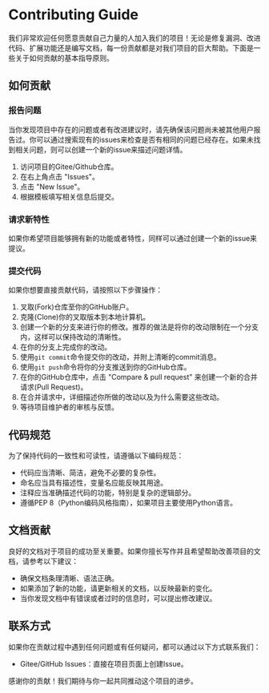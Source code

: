 # Contributing Guide

我们非常欢迎任何愿意贡献自己力量的人加入我们的项目！无论是修复漏洞、改进代码、扩展功能还是编写文档，每一份贡献都是对我们项目的巨大帮助。下面是一些关于如何贡献的基本指导原则。

## 如何贡献

### 报告问题

当你发现项目中存在的问题或者有改进建议时，请先确保该问题尚未被其他用户报告过。你可以通过搜索现有的issues来检查是否有相同的问题已经存在。如果未找到相关问题，则可以创建一个新的issue来描述问题详情。

1. 访问项目的Gitee/Github仓库。
2. 在右上角点击 "Issues"。
3. 点击 "New Issue"。
4. 根据模板填写相关信息后提交。

### 请求新特性

如果你希望项目能够拥有新的功能或者特性，同样可以通过创建一个新的issue来提议。

### 提交代码

如果你想要直接贡献代码，请按照以下步骤操作：

1. 叉取(Fork)仓库至你的GitHub账户。
2. 克隆(Clone)你的叉取版本到本地计算机。
3. 创建一个新的分支来进行你的修改。推荐的做法是将你的改动限制在一个分支内，这样可以保持改动的清晰性。
4. 在你的分支上完成你的改动。
5. 使用`git commit`命令提交你的改动，并附上清晰的commit消息。
6. 使用`git push`命令将你的分支推送到你的GitHub仓库。
7. 在你的GitHub仓库中，点击 "Compare & pull request" 来创建一个新的合并请求(Pull Request)。
8. 在合并请求中，详细描述你所做的改动以及为什么需要这些改动。
9. 等待项目维护者的审核与反馈。

## 代码规范

为了保持代码的一致性和可读性，请遵循以下编码规范：

- 代码应当清晰、简洁，避免不必要的复杂性。
- 命名应当具有描述性，变量名应能反映其用途。
- 注释应当准确描述代码的功能，特别是复杂的逻辑部分。
- 遵循PEP 8（Python编码风格指南），如果项目主要使用Python语言。

## 文档贡献

良好的文档对于项目的成功至关重要。如果你擅长写作并且希望帮助改善项目的文档，请参考以下建议：

- 确保文档条理清晰、语法正确。
- 如果添加了新的功能，请更新相关的文档，以反映最新的变化。
- 当你发现文档中有错误或者过时的信息时，可以提出修改建议。

## 联系方式

如果你在贡献过程中遇到任何问题或有任何疑问，都可以通过以下方式联系我们：

- Gitee/GitHub Issues：直接在项目页面上创建Issue。

感谢你的贡献！我们期待与你一起共同推动这个项目的进步。
